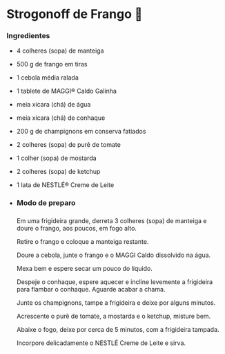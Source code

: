  # Strogonoff de Frango :chicken:

### Ingredientes

- 4 colheres (sopa) de manteiga

- 500 g de frango em tiras

- 1 cebola média ralada

- 1 tablete de MAGGI® Caldo Galinha

- meia xícara (chá) de água

- meia xícara (chá) de conhaque

- 200 g de champignons em conserva fatiados

- 2 colheres (sopa) de purê de tomate

- 1 colher (sopa) de mostarda

- 2 colheres (sopa) de ketchup

- 1 lata de NESTLÉ® Creme de Leite

- ### Modo de preparo

  ### 

  Em uma frigideira grande, derreta 3 colheres (sopa) de manteiga e doure o frango, aos poucos, em fogo alto.

  Retire o frango e coloque a manteiga restante.

  Doure a cebola, junte o frango e o MAGGI Caldo dissolvido na água.

  Mexa bem e espere secar um pouco do líquido.

  Despeje o conhaque, espere aquecer e incline levemente a frigideira para flambar o conhaque. Aguarde acabar a chama.

  Junte os champignons, tampe a frigideira e deixe por alguns minutos.

  Acrescente o purê de tomate, a mostarda e o ketchup, misture bem.

  Abaixe o fogo, deixe por cerca de 5 minutos, com a frigideira tampada.

  Incorpore delicadamente o NESTLÉ Creme de Leite e sirva.